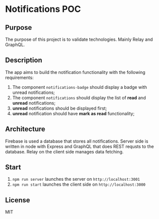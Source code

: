 # Notifications POC

## Purpose
The purpose of this project is to validate technologies. Mainly Relay and GraphQL. 

## Description
The app aims to build the notification functionality with the following requirements:

1. The component `notifications-badge` should display a badge with unread notifications;
2. The component `notifications` should display the list of **read** and **unread** notifications;
3. **unread** notifications should be displayed first;
4. **unread** notification should have **mark as read** functionality;

## Architecture
Firebase is used a database that stores all notifications. Server side is written in node with 
Express and GraphQL that does REST requsts to the database. Relay on the client side manages data fetching.

## Start

1. `npm run server` launches the server on `http://localhost:3001`
2. `npm run start` launches the client side on `http://localhost:3000`

## License
MIT 

